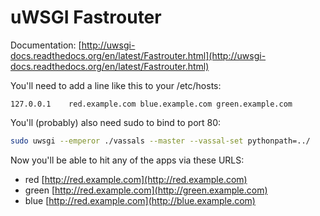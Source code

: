 # uWSGI Fastrouter

Documentation: [http://uwsgi-docs.readthedocs.org/en/latest/Fastrouter.html](http://uwsgi-docs.readthedocs.org/en/latest/Fastrouter.html)

You'll need to add a line like this to your /etc/hosts:

 ```
 127.0.0.1    red.example.com blue.example.com green.example.com
 ```

You'll (probably) also need sudo to bind to port 80:

```bash
sudo uwsgi --emperor ./vassals --master --vassal-set pythonpath=../
```

Now you'll be able to hit any of the apps via these URLS:

  - red [http://red.example.com](http://red.example.com)
  - green [http://red.example.com](http://green.example.com)
  - blue [http://red.example.com](http://blue.example.com)
